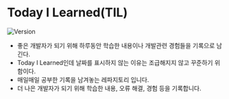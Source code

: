 # Today I Learned(TIL)
![Version](https://img.shields.io/badge/version-2023.08.24-red.svg) 

* 좋은 개발자가 되기 위해 하루동안 학습한 내용이나 개발관련 경험들을 기록으로 남긴다.
* Today I Learned인데 날짜를 표시하지 않는 이유는 조급해지지 않고 꾸준하기 위함이다.
* 매일매일 공부한 기록을 남겨놓는 레파지토리 입니다.
* 더 나은 개발자가 되기 위해 학습한 내용, 오류 해결, 경험 등을 기록합니다.
